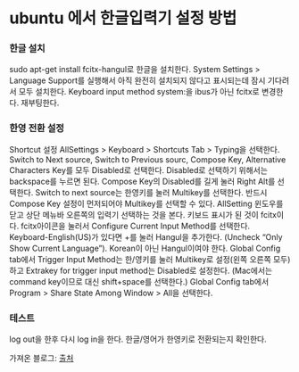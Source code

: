 # ubuntu 에서 한글입력기 설정 방법

### 한글 설치
sudo apt-get install fcitx-hangul로 한글을 설치한다.
System Settings > Language Support를 실행해서 아직 완전히 설치되지 않다고 표시되는데 잠시 기다려서 모두 설치한다.
Keyboard input method system:을 ibus가 아닌 fcitx로 변경한다.
재부팅한다.

### 한영 전환 설정
Shortcut 설정
AllSettings > Keyboard > Shortcuts Tab > Typing을 선택한다.
Switch to Next source, Switch to Previous sourc, Compose Key, Alternative Characters Key를 모두 Disabled로 선택한다. Disabled로 선택하기 위해서는 backspace를 누르면 된다.
Compose Key의 Disabled를 길게 눌러 Right Alt를 선택한다.
Switch to next source는 한영키를 눌러 Multikey를 선택한다. 반드시 Compose Key 설정이 먼저되어야 Multikey를 선택할 수 있다.
AllSetting 윈도우를 닫고 상단 메뉴바 오른쪽의 입력기 선택하는 것을 본다. 키보드 표시가 된 것이 fcitx이다. fcitx아이콘을 눌러서 Configure Current Input Method를 선택한다.
Keyboard-English(US)가 있다면 +를 눌러 Hangul을 추가한다. (Uncheck “Only Show Current Language”). Korean이 아닌 Hangul이여야 한다.
Global Config tab에서 Trigger Input Method는 한/영키를 눌러 Multikey로 설정(왼쪽 오른쪽 모두)하고 Extrakey for trigger input method는 Disabled로 설정한다. (Mac에서는 command key이므로 대신 shift+space를 선택한다.)
Global Config tab에서 Program > Share State Among Window > All을 선택한다.

### 테스트
log out을 한후 다시 log in을 한다.
한글/영어가 한영키로 전환되는지 확인한다.

가져온 블로그: [출처](http://hochulshin.com/ubuntu-1604-hangul/)
